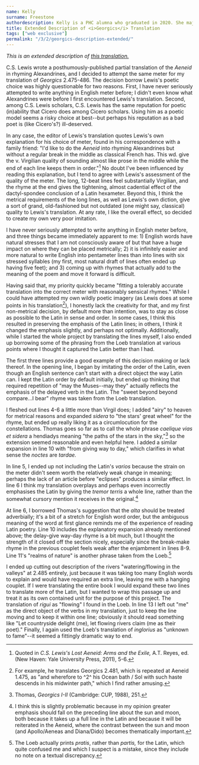 ```yaml
---
name: Kelly
surname: Freestone
authordescription: Kelly is a PHC alumna who graduated in 2020. She majored in Classical Liberal Arts.
title: Extended Description of <i>Georgics</i> Translation
tags: ["web exclusive"]
permalink: "/3/2/georgics-description-extended/"
---
```

*This is an extended description of [this translation.](/3/2/georgics-2-475-486/)*

C.S. Lewis wrote a posthumously-published partial translation of the
*Aeneid* in rhyming Alexandrines, and I decided to attempt the same
meter for my translation of *Georgics* 2.475-486. The decision borrow
Lewis's poetic choice was highly questionable for two reasons. First, I
have never seriously attempted to write anything in English meter
before; I didn't even know what Alexandrines were before I first
encountered Lewis's translation. Second, among C.S. Lewis scholars, C.S.
Lewis has the same reputation for poetic (in)ability that Cicero does
among Cicero scholars. Using him as a poetic model seems a risky choice
at best--but perhaps his reputation as a bad poet is (like Cicero's?)
ill-deserved.

In any case, the editor of Lewis's translation quotes Lewis's own
explanation for his choice of meter, found in his correspondence with a
family friend: "I'd like to do the *Aeneid* into rhyming Alexandrines
but without a regular break in the middle as classical French has. This
wd. give the v. Virgilian quality of sounding almost like prose in the
middle while the end of each line keeps them in order."[^1] No doubt I've
been influenced by reading this explanation, but I tend to agree with
Lewis's assessment of the quality of the meter. The long, 12-beat lines
feel substantially Virgilian, and the rhyme at the end gives the
tightening, almost cadential effect of the dactyl-spondee conclusion of
a Latin hexameter. Beyond this, I think the metrical requirements of the
long lines, as well as Lewis's own diction, give a sort of grand,
old-fashioned but not outdated (one might say, classical) quality to
Lewis's translation. At any rate, I like the overall effect, so decided
to create my own very poor imitation.

I have never seriously attempted to write anything in English meter
before, and three things became immediately apparent to me: 1) English
words have natural stresses that I am not consciously aware of but that
have a huge impact on where they can be placed metrically; 2) it is
infinitely easier and more natural to write English into pentameter
lines than into lines with six stressed syllables (my first, most
natural draft of lines often ended up having five feet); and 3) coming
up with rhymes that actually add to the meaning of the poem and move it
forward is difficult.

Having said that, my priority quickly became "fitting a tolerably
accurate translation into the correct meter with reasonably sensical
rhymes." While I could have attempted my own wildly poetic imagery (as
Lewis does at some points in his translation[^2]), I honestly lack the
creativity for that, and my first non-metrical decision, by default
more than intention, was to stay as close as possible to the Latin in
sense and order. In some cases, I think this resulted in preserving the
emphasis of the Latin lines; in others, I think it changed the emphasis
slightly, and perhaps not optimally. Additionally, while I started the
whole project by translating the lines myself, I also ended up borrowing
some of the phrasing from the Loeb translation at various points where I
thought it captured the Latin better than I had.

The first three lines provide a good example of this decision making or
lack thereof. In the opening line, I began by imitating the order of the
Latin, even though an English sentence can't start with a direct object
the way Latin can. I kept the Latin order by default initially, but
ended up thinking that required repetition of "may the Muses--may
they" actually reflects the emphasis of the delayed verb in the Latin.
The "sweet beyond beyond compare...I bear" rhyme was taken from the Loeb
translation.

I fleshed out lines 4-6 a little more than Virgil does; I added "airy"
to heaven for metrical reasons and expanded *sidera* to "the stars'
great wheel" for the rhyme, but ended up really liking it as a circumlocution for the constellations. Thomas goes so far as to
call the whole phrase *caelique vias et sidera* a hendiadys meaning "the
paths of the stars in the sky,"[^3] so the extension seemed reasonable
and even helpful here. I added a similar expansion in line 10 with "from
giving way to day," which clarifies in what sense the *noctes* are
*tardae.*

In line 5, I ended up not including the Latin's *varios* because the
strain on the meter didn't seem worth the relatively weak change in
meaning; perhaps the lack of an article before "eclipses" produces a
similar effect. In line 6 I think my translation overplays and perhaps
even incorrectly emphasises the Latin by giving the *tremor terris* a
whole line, rather than the somewhat cursory mention it receives in the
original.[^4]

At line 6, I borrowed Thomas's suggestion that the *alta* should be
treated adverbially; it's a bit of a stretch for English word order, but
the ambiguous meaning of the word at first glance reminds me of the
experience of reading Latin poetry. Line 10 includes the explanatory
expansion already mentioned above; the delay-give way-day rhyme is a bit
much, but I thought the strength of it closed off the section nicely,
especially since the break-make rhyme in the previous couplet feels weak
after the enjambment in lines 8-9. Line 11's "realms of nature" is
another phrase taken from the Loeb.[^5]

I ended up cutting out description of the rivers "watering/flowing in
the valleys" at 2.485 entirely, just because it was taking too many
English words to explain and would have required an extra line, leaving
me with a hanging couplet. If I were translating the entire book I would
expand these two lines to translate more of the Latin, but I wanted to
wrap this passage up and treat it as its own contained unit for the
purpose of this project. The translation of *rigui* as "flowing" I found
in the Loeb. In line 13 I left out "me" as the direct object of the
verbs in my translation, just to keep the line moving and to keep it
within one line; obviously it should read something like "Let
countryside delight (me), let flowing rivers claim (me as their poet)."
Finally, I again used the Loeb's translation of *inglorius* as "unknown
to fame"--it seemed a fittingly dramatic way to end.

[^1]:Quoted in *C.S. Lewis's Lost Aeneid: Arms and the Exile,* A.T. Reyes,
ed. (New Haven: Yale University Press, 2011), 5-6.

[^2]: For example, he translates Georgics 2.481, which is repeated at Aeneid
1.475, as "and wherefore to ^2^ his Ocean bath / Sol with such haste
descends in his midwinter path," which I find rather amusing.

[^3]: Thomas, *Georgics I-II* (Cambridge: CUP, 1988), 251.

[^4]: I think this is slightly problematic because in my opinion greater
emphasis should fall on the preceding line about the sun and moon,
both because it takes up a full line in the Latin and because it will be
reiterated in the Aeneid, where the contrast between the sun and moon
(and Apollo/Aeneas and Diana/Dido) becomes thematically important.

[^5]: The Loeb actually prints *pratis*, rather than *partis,* for the Latin,
which quite confused me and which I suspect is a mistake, since they
include no note on a textual discrepancy.